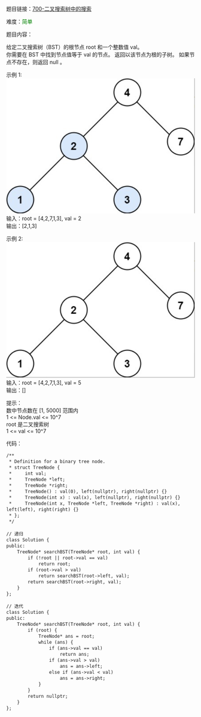 题目链接：[700-二叉搜索树中的搜索](https://leetcode-cn.com/problems/search-in-a-binary-search-tree/)

难度：<font color="Green">简单</font>

题目内容：

给定二叉搜索树（BST）的根节点 root 和一个整数值 val。<br>
你需要在 BST 中找到节点值等于 val 的节点。 返回以该节点为根的子树。 如果节点不存在，则返回 null 。

示例 1:<br>
![示例1](./700-二叉搜索树中的搜索-图1.png)<br>
输入：root = [4,2,7,1,3], val = 2<br>
输出：[2,1,3]

示例 2:<br>
![示例2](./700-二叉搜索树中的搜索-图2.png)<br>
输入：root = [4,2,7,1,3], val = 5<br>
输出：[]

提示：<br>
数中节点数在 [1, 5000] 范围内<br>
1 <= Node.val <= 10^7<br>
root 是二叉搜索树<br>
1 <= val <= 10^7


代码：
```
/**
 * Definition for a binary tree node.
 * struct TreeNode {
 *     int val;
 *     TreeNode *left;
 *     TreeNode *right;
 *     TreeNode() : val(0), left(nullptr), right(nullptr) {}
 *     TreeNode(int x) : val(x), left(nullptr), right(nullptr) {}
 *     TreeNode(int x, TreeNode *left, TreeNode *right) : val(x), left(left), right(right) {}
 * };
 */

// 递归
class Solution {
public:
    TreeNode* searchBST(TreeNode* root, int val) {
        if (!root || root->val == val)
            return root;
        if (root->val > val)
            return searchBST(root->left, val);
        return searchBST(root->right, val);
    }
};

// 迭代
class Solution {
public:
    TreeNode* searchBST(TreeNode* root, int val) {
        if (root) {
            TreeNode* ans = root;
            while (ans) {
                if (ans->val == val)
                    return ans;
                if (ans->val > val)
                    ans = ans->left;
                else if (ans->val < val)
                    ans = ans->right;
            }
        }
        return nullptr;
    }
};
```